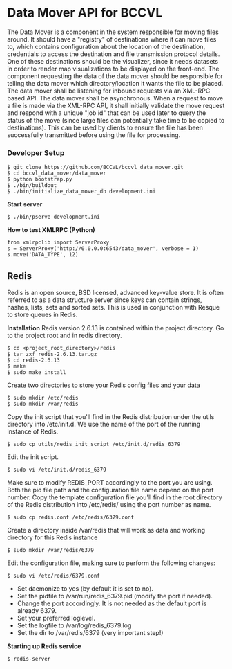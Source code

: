 Data Mover API for BCCVL
================
The Data Mover is a component in the system responsible for moving files around. It should have a "registry" of destinations where it can move files to, which contains configuration about the location of the destination, credentials to access the destination and file transmission protocol details.
One of these destinations should be the visualizer, since it needs datasets in order to render map visualizations to be displayed on the front-end.
The component requesting the data of the data mover should be responsible for telling the data mover which directory/location it wants the file to be placed.
The data mover shall be listening for inbound requests via an XML-RPC based API.
The data mover shall be asynchronous. When a request to move a file is made via the XML-RPC API, it shall initially validate the move request and respond with a unique "job id" that can be used later to query the status of the move (since large files can potentially take time to be copied to destinations). This can be used by clients to ensure the file has been successfully transmitted before using the file for processing.

### Developer Setup

    $ git clone https://github.com/BCCVL/bccvl_data_mover.git
    $ cd bccvl_data_mover/data_mover
    $ python bootstrap.py
    $ ./bin/buildout
    $ ./bin/initialize_data_mover_db development.ini

**Start server**

    $ ./bin/pserve development.ini
    
**How to test XMLRPC (Python)**

    from xmlrpclib import ServerProxy
    s = ServerProxy('http://0.0.0.0:6543/data_mover', verbose = 1)
    s.move('DATA_TYPE', 12)
    
## Redis
Redis is an open source, BSD licensed, advanced key-value store. It is often referred to as a data structure server since keys can contain strings, hashes, lists, sets and sorted sets. This is used in conjunction with Resque to store queues in Redis.

**Installation**
Redis version 2.6.13 is contained within the project directory. Go to the project root and in redis directory.

	$ cd <project_root_directory>/redis
	$ tar zxf redis-2.6.13.tar.gz
	$ cd redis-2.6.13
	$ make
	$ sudo make install

Create two directories to store your Redis config files and your data

	$ sudo mkdir /etc/redis
	$ sudo mkdir /var/redis

Copy the init script that you'll find in the Redis distribution under the utils directory into /etc/init.d. We use the name of the port of the running instance of Redis.

	$ sudo cp utils/redis_init_script /etc/init.d/redis_6379

Edit the init script.

	$ sudo vi /etc/init.d/redis_6379

Make sure to modify REDIS_PORT accordingly to the port you are using. Both the pid file path and the configuration file name depend on the port number.
Copy the template configuration file you'll find in the root directory of the Redis distribution into /etc/redis/ using the port number as name.

	$ sudo cp redis.conf /etc/redis/6379.conf

Create a directory inside /var/redis that will work as data and working directory for this Redis instance

	$ sudo mkdir /var/redis/6379

Edit the configuration file, making sure to perform the following changes:

	$ sudo vi /etc/redis/6379.conf

* Set daemonize to yes (by default it is set to no).
* Set the pidfile to /var/run/redis_6379.pid (modify the port if needed).
* Change the port accordingly. It is not needed as the default port is already 6379.
* Set your preferred loglevel.
* Set the logfile to /var/log/redis_6379.log
* Set the dir to /var/redis/6379 (very important step!)

**Starting up Redis service**

	$ redis-server

